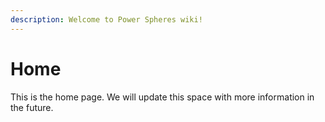 ```yaml
---
description: Welcome to Power Spheres wiki!
---
```


# Home

This is the home page. We will update this space with more information in the future.

